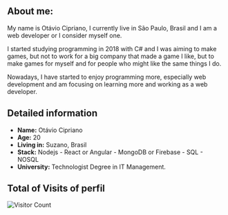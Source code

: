 ## About me:

My name is Otávio Cipriano, I currently live in São Paulo, Brasil and I am a web developer or I consider myself one.

I started studying programming in 2018 with C# and I was aiming to make games, but not to work for a big company that made a game I like, but to make games for myself and for people who might like the same things I do.

Nowadays, I have started to enjoy programming more, especially web development and am focusing on learning more and working as a web developer. 

## Detailed information

- **Name:** Otávio Cipriano
- **Age:** 20
- **Living in:** Suzano, Brasil
- **Stack:** Nodejs - React or Angular - MongoDB or Firebase - SQL - NOSQL 
- **University:** Technologist Degree in IT Management.

## Total of Visits of perfil

![Visitor Count](https://profile-counter.glitch.me/{Otavio-Cipriano}/count.svg)
